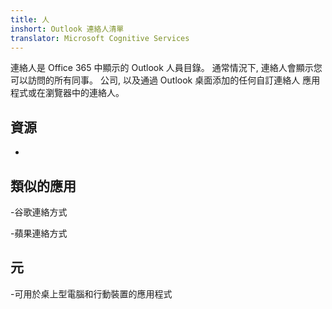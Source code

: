 ```yaml
---
title: 人
inshort: Outlook 連絡人清單
translator: Microsoft Cognitive Services
---
```


連絡人是 Office 365 中顯示的 Outlook 人員目錄。
通常情況下, 連絡人會顯示您可以訪問的所有同事。
公司, 以及通過 Outlook 桌面添加的任何自訂連絡人
應用程式或在瀏覽器中的連絡人。

資源
---------

-

類似的應用
--------------------

-谷歌連絡方式

-蘋果連絡方式

元
--------

-可用於桌上型電腦和行動裝置的應用程式

